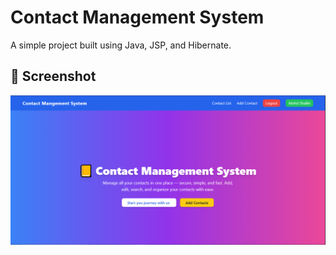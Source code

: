 # Contact Management System

A simple project built using Java, JSP, and Hibernate.

## 📸 Screenshot
![Contact List Screenshot](image.png)
